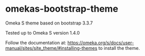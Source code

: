 # omekas-bootstrap-theme
Omeka S theme based on bootstrap 3.3.7

Tested up to Omeka S version 1.4.0

Follow the documentation at: https://omeka.org/s/docs/user-manual/sites/site_theme/#installing-themes to install the theme.
